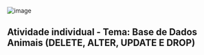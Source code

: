 ![image](https://github.com/PedroHArruda/BancoDeDados/assets/143942475/fe5c7aa7-8dd2-440f-99a4-d849c7d23776)

## Atividade individual - Tema: Base de Dados Animais (DELETE, ALTER, UPDATE E DROP)
